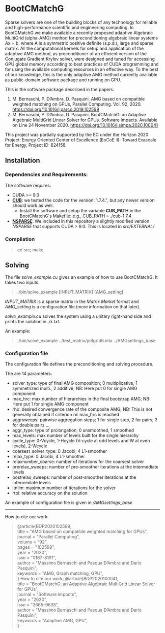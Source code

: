 # BootCMatchG
Sparse solvers are one of the building blocks of any technology for reliable and high-performance scientific and engineering computing. In BootCMatchG we make available a recently proposed adaptive Algebraic MultiGrid (alpha-AMG) method for preconditioning algebraic linear systems Ax = b, where A is a symmetric positive definite (s.p.d.), large and sparse matrix. All the computational kernels for setup and application of the adaptive AMG method, as preconditioner of an efficient version of the Conjugate Gradient Krylov solver, were designed and tuned for accessing GPU global memory according to best practices of CUDA programming and for using the available computing resources in an effective way. To the best of our knowledge, this is the only adaptive AMG method currently available as public-domain software package and running on GPU.

This is the software package described in the papers:
1) M. Bernaschi, P. D’Ambra, D. Pasquini, AMG based on compatible weighted matching on GPUs, Parallel Computing. Vol. 92, 2020.     https://doi.org/10.1016/j.parco.2019.102599
2) M. Bernaschi, P. D’Ambra, D. Pasquini, BootCMatchG: an Adaptive Algebraic MultiGrid Linear Solver for GPUs. Software Impacts. Available on Line 24 November 2020. https://doi.org/10.1016/j.simpa.2020.100041



This project was partially supported by the EC under the Horizon 2020 Project: Energy Oriented Center of Excellence (EoCoE II): Toward Exascale
for Energy, Project ID: 824158.


## Installation
### Dependencies and Requirements:

The software requires:
* CUDA >= 9.0
* **[CUB](https://nvlabs.github.io/cub/)**: we tested the code for the version: 1.7.4.", but any newer version should work as well.
  * Install the software and setup the variable **CUB_PATH** in the BootCMatchG's Makefile: e.g., CUB_PATH = ./cub-1.7.4
* **[NSPARSE](https://github.com/EBD-CREST/nsparse)**: We included in this repository a slightly modified version *NSPARSE* that supports CUDA > 9.0. This is located in *src/EXTERNAL/*

### Compilation

> cd src; make

## Solving 

The file *solve_example.cu* gives an example of how to use BootCMatchG. It takes two inputs:

> ./bin/solve_example [INPUT_MATRIX] [AMG_setting] 

*INPUT_MATRIX* is a sparse matrix in the *Matrix Market* format and *AMG_setting* is a configuration file (more information on that later).

*solve_example.cu* solves the system using a unitary right-hand side and prints the solution in *./x.txt*.

An example:

> ./bin/solve_example ../test_matrix/pi8grid6.mtx ../AMGsettings_base

### Configuration file

The configuration file defines the preconditioning and solving procedure.

The are 14 parameters:

* solver_type: type of final AMG composition; 0 multiplicative, 1 symmetrized multi., 2 additive; NB: Here put 0 for single AMG component
* max_hrc: max number of hierarchies in the final bootstrap AMG; NB: Here put 1 for single AMG component
* rho: desired convergence rate of the composite AMG; NB: This is not generally obtained if criterion on max_hrc is reached
* aggrsweeps: pairwise aggregation steps; 1 for single step, 2 for pairs; 3 for double pairs ...
* aggr_type: type of prolongation; 0 unsmoothed, 1 smoothed
* max_levels: max number of levels built for the single hierarchy
* cycle_type: 0-Vcycle, 1-Hcycle (V-cycle at odd levels and W at even levels), 2-Wcycle
* coarsest_solver_type: 0 Jacobi, 4 L1-smoother
* relax_type: 0 Jacobi, 4 L1-smoother
* relaxnumber_coarse: number of iterations for the coarsest solver
* prerelax_sweeps: number of pre-smoother iterations at the intermediate levels
* postrelax_sweeps: number of post-smoother iterations at the intermediate levels
* itnlim: maximum number of iterations for the solver
* rtol: relative accuracy on the solution

An example of configuration file is given in */AMGsettings_base*

---
How to cite our work:
> @article{BDP2020102599, <br>
title = "AMG based on compatible weighted matching for GPUs",<br>
journal = "Parallel Computing",<br>
volume = "92",<br>
pages = "102599",<br>
year = "2020",<br>
issn = "0167-8191",<br>
author = "Massimo Bernaschi and Pasqua D’Ambra and Dario Pasquini",<br>
keywords = "AMG, Graph matching, GPU",<br>
}
How to cite our work:
> @article{BDP2020100041, <br>
title = "BootCMatchG: an Adaptive Algebraic MultiGrid Linear Solver for GPUs",<br>
journal = "Software Impacts",<br>
year = "2020",<br>
issn = "2665-9638",<br>
author = "Massimo Bernaschi and Pasqua D’Ambra and Dario Pasquini",<br>
keywords = "Adaptive AMG, GPU",<br>
}

